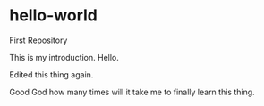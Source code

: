 # hello-world
First Repository

This is my introduction. Hello. 

Edited this thing again. 

Good God how many times will it take me to finally learn this thing. 
